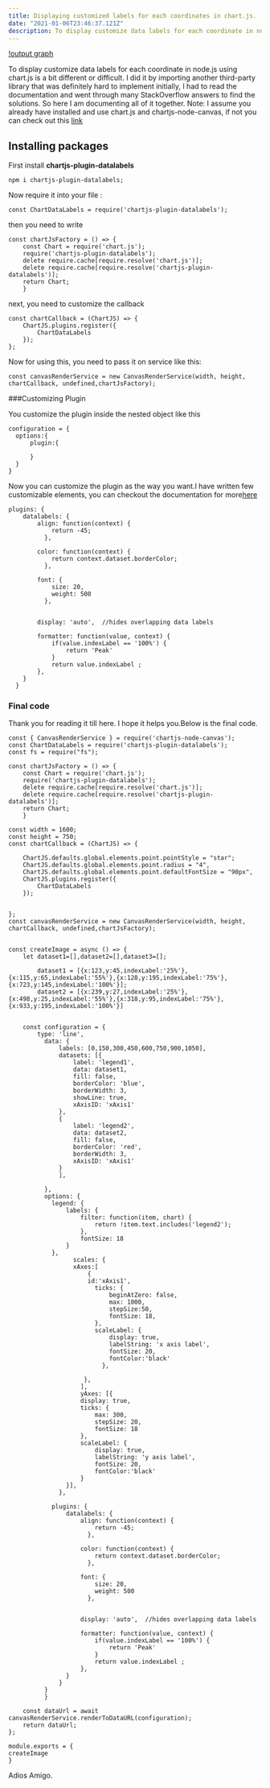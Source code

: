 ```yaml
---
title: Displaying customized labels for each coordinates in chart.js.
date: "2021-01-06T23:46:37.121Z"
description: To display customize data labels for each coordinate in node.js using chart.js is a bit different or difficult. I did it by importing another third-party library that was definitely hard to implement initially, I had to read the documentation and went through many StackOverflow answers to find the solutions. So here I am documenting all of it together.
---
```


[!output graph](chart-output.png)

To display customize data labels for each coordinate in node.js using chart.js is a bit different or difficult. I did it by importing another third-party library that was definitely hard to implement initially, I had to read the documentation and went through many StackOverflow answers to find the solutions. So here I am documenting all of it together.
Note: I assume you already have installed and use chart.js and chartjs-node-canvas, if not you can check out this [link](https://ektaprasad.netlify.app/Chartjs-with-nodejs/)

## Installing packages

First install **chartjs-plugin-datalabels**

```
npm i chartjs-plugin-datalabels;
```

Now require it into your file :

```
const ChartDataLabels = require('chartjs-plugin-datalabels');
```

then you need to write

```
const chartJsFactory = () => {
    const Chart = require('chart.js');
    require('chartjs-plugin-datalabels');
    delete require.cache[require.resolve('chart.js')];
    delete require.cache[require.resolve('chartjs-plugin-datalabels')];
    return Chart;
    }
```

next, you need to customize the callback

```
const chartCallback = (ChartJS) => {
    ChartJS.plugins.register({
        ChartDataLabels
    });
};
```

Now for using this, you need to pass it on service like this:

```
const canvasRenderService = new CanvasRenderService(width, height, chartCallback, undefined,chartJsFactory);
```

###Customizing Plugin

You customize the plugin inside the nested object like this

```
configuration = {
  options:{
      plugin:{

      }
  }
}
```

Now you can customize the plugin as the way you want.I have written few customizable elements, you can checkout the documentation for more[here](https://chartjs-plugin-datalabels.netlify.app/guide/options.html#indexable-options)

```
plugins: {
    datalabels: {
        align: function(context) {
            return -45;
          },

        color: function(context) {
            return context.dataset.borderColor;
          },

        font: {
            size: 20,
            weight: 500
          },


        display: 'auto',  //hides overlapping data labels

        formatter: function(value, context) {
            if(value.indexLabel == '100%') {
                return 'Peak'
            }
            return value.indexLabel ;
        },
    }
  }
```

### Final code

Thank you for reading it till here. I hope it helps you.Below is the final code.

```
const { CanvasRenderService } = require('chartjs-node-canvas');
const ChartDataLabels = require('chartjs-plugin-datalabels');
const fs = require("fs");

const chartJsFactory = () => {
    const Chart = require('chart.js');
    require('chartjs-plugin-datalabels');
    delete require.cache[require.resolve('chart.js')];
    delete require.cache[require.resolve('chartjs-plugin-datalabels')];
    return Chart;
    }

const width = 1600;
const height = 750;
const chartCallback = (ChartJS) => {

    ChartJS.defaults.global.elements.point.pointStyle = "star";
    ChartJS.defaults.global.elements.point.radius = "4",
    ChartJS.defaults.global.elements.point.defaultFontSize = "90px",
    ChartJS.plugins.register({
        ChartDataLabels
    });


};
const canvasRenderService = new CanvasRenderService(width, height, chartCallback, undefined,chartJsFactory);


const createImage = async () => {
    let dataset1=[],dataset2=[],dataset3=[];

        dataset1 = [{x:123,y:45,indexLabel:'25%'},{x:115,y:65,indexLabel:'55%'},{x:128,y:195,indexLabel:'75%'},{x:723,y:145,indexLabel:'100%'}];
        dataset2 = [{x:239,y:27,indexLabel:'25%'},{x:498,y:25,indexLabel:'55%'},{x:318,y:95,indexLabel:'75%'},{x:933,y:195,indexLabel:'100%'}]


    const configuration = {
        type: 'line',
          data: {
              labels: [0,150,300,450,600,750,900,1050],
              datasets: [{
                  label: 'legend1',
                  data: dataset1,
                  fill: false,
                  borderColor: 'blue',
                  borderWidth: 3,
                  showLine: true,
                  xAxisID: 'xAxis1'
              },
              {
                  label: 'legend2',
                  data: dataset2,
                  fill: false,
                  borderColor: 'red',
                  borderWidth: 3,
                  xAxisID: 'xAxis1'
              }
              ],

          },
          options: {
            legend: {
                labels: {
                    filter: function(item, chart) {
                        return !item.text.includes('legend2');
                    },
                    fontSize: 18
                }
            },
                  scales: {
                  xAxes:[
                      {
                      id:'xAxis1',
                        ticks: {
                            beginAtZero: false,
                            max: 1000,
                            stepSize:50,
                            fontSize: 18,
                        },
                        scaleLabel: {
                            display: true,
                            labelString: 'x axis label',
                            fontSize: 20,
                            fontColor:'black'
                          },

                     },
                    ],
                    yAxes: [{
                    display: true,
                    ticks: {
                        max: 300,
                        stepSize: 20,
                        fontSize: 18
                    },
                    scaleLabel: {
                        display: true,
                        labelString: 'y axis label',
                        fontSize: 20,
                        fontColor:'black'
                    }
                }],
              },

            plugins: {
                datalabels: {
                    align: function(context) {
                        return -45;
                      },

                    color: function(context) {
                        return context.dataset.borderColor;
                      },

                    font: {
                        size: 20,
                        weight: 500
                      },


                    display: 'auto',  //hides overlapping data labels

                    formatter: function(value, context) {
                        if(value.indexLabel == '100%') {
                            return 'Peak'
                        }
                        return value.indexLabel ;
                    },
                }
              }
          }
          }

    const dataUrl = await canvasRenderService.renderToDataURL(configuration);
    return dataUrl;
};

module.exports = {
createImage
}
```

Adios Amigo.
